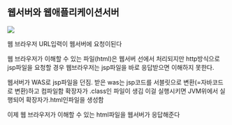## 웹서버와  웹애플리케이션서버
<img src="https://t1.daumcdn.net/cfile/tistory/13302F424FBB74E124">

웹 브라우저 URL입력이 웹서버에 요청이된다

웹 브라우저가 이해할 수 있는 파일(html)은 웹서버 선에서 처리되지만
http방식으로 jsp파일을 요청할 경우 웹브라우저는 jsp파일을 바로 응답받으면 이해하지 못한다. 

웹서버가 WAS로 jsp파일을 던짐. 받은 was는 jsp코드를 서블릿으로 변환(=자바코드로 변환)하고 컴파일함 확장자가 .class인 파일이 생김 이걸 실행시키면 JVM위에서 실행되어 확장자가.html인파일을 생성함

이제 웹 브라우저가 이해할 수 있는 html파일을 웹서버가 응답해준다